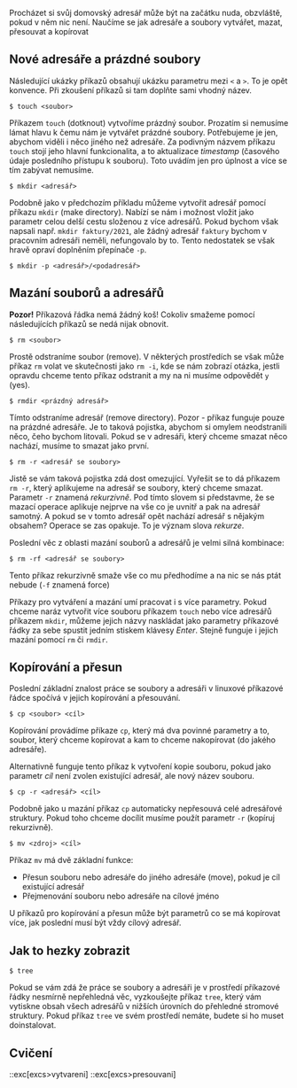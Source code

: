 Procházet si svůj domovský adresář může být na začátku nuda, obzvláště, pokud v něm nic není. Naučíme se jak adresáře a soubory vytvářet, mazat, přesouvat a kopírovat

## Nové adresáře a prázdné soubory
Následující ukázky příkazů obsahují ukázku parametru mezi `<` a `>`. To je opět konvence. Při zkoušení příkazů si tam doplňte sami vhodný název.

```shell
$ touch <soubor>
```

Příkazem `touch` (dotknout) vytvoříme prázdný soubor. Prozatím si nemusíme lámat hlavu k čemu nám je vytvářet prázdné soubory. Potřebujeme je jen, abychom viděli i něco jiného než adresáře. Za podivným názvem příkazu `touch` stojí jeho hlavní funkcionalita, a to aktualizace _timestamp_ (časového údaje posledního přístupu k souboru). Toto uvádím jen pro úplnost a více se tím zabývat nemusíme.

```shell
$ mkdir <adresář>
```

Podobně jako v předchozím příkladu můžeme vytvořit adresář pomocí příkazu `mkdir` (make directory). Nabízí se nám i možnost vložit jako parametr celou delší cestu složenou z více adresářů. Pokud bychom však napsali např. `mkdir faktury/2021`, ale žádný adresář `faktury` bychom v pracovním adresáři neměli, nefungovalo by to. Tento nedostatek se však hravě opraví doplněním přepínače `-p`.

```shell
$ mkdir -p <adresář>/<podadresář>
```

## Mazání souborů a adresářů
**Pozor!** Příkazová řádka nemá žádný koš! Cokoliv smažeme pomocí následujících příkazů se nedá nijak obnovit.

```shell
$ rm <soubor>
```

Prostě odstraníme soubor (remove). V některých prostředích se však může příkaz `rm` volat ve skutečnosti jako `rm -i`, kde se nám zobrazí otázka, jestli opravdu chceme tento příkaz odstranit a my na ni musíme odpovědět `y` (yes).

```shell
$ rmdir <prázdný adresář>
```
Tímto odstraníme adresář (remove directory). Pozor - příkaz funguje pouze na prázdné adresáře. Je to taková pojistka, abychom si omylem neodstranili něco, čeho bychom litovali. Pokud se v adresáři, který chceme smazat něco nachází, musíme to smazat jako první.

```shell
$ rm -r <adresář se soubory>
```
Jistě se vám taková pojistka zdá dost omezující. Vyřešit se to dá příkazem `rm -r`, který aplikujeme na adresář se soubory, který chceme smazat. Parametr `-r` znamená _rekurzivně_. Pod tímto slovem si představme, že se mazací operace aplikuje nejprve na vše co je uvnitř a pak na adresář samotný. A pokud se v tomto adresář opět nachází adresář s nějakým obsahem? Operace se zas opakuje. To je význam slova _rekurze_.

Poslední věc z oblasti mazání souborů a adresářů je velmi silná kombinace:

```shell
$ rm -rf <adresář se soubory>
```

Tento příkaz rekurzivně smaže vše co mu předhodíme a na nic se nás ptát nebude (`-f` znamená force)

Příkazy pro vytváření a mazání umí pracovat i s více parametry. Pokud chceme naráz vytvořit více souboru příkazem `touch` nebo více adresářů příkazem `mkdir`, můžeme jejich názvy naskládat jako parametry příkazové řádky za sebe spustit jedním stiskem klávesy _Enter_. Stejně funguje i jejich mazání pomocí `rm` či `rmdir`.

## Kopírování a přesun
Poslední základní znalost práce se soubory a adresáři v linuxové příkazové řádce spočívá v jejich kopírování a přesouvání.

```shell
$ cp <soubor> <cíl>
```

Kopírování provádíme příkaze `cp`, který má dva povinné parametry a to, soubor, který chceme kopírovat a kam to chceme nakopírovat (do jakého adresáře).

Alternativně funguje tento příkaz k vytvoření kopie souboru, pokud jako parametr _cíl_ není zvolen existující adresář, ale nový název souboru.

```shell
$ cp -r <adresář> <cíl>
```

Podobně jako u mazání příkaz `cp` automaticky nepřesouvá celé adresářové struktury. Pokud toho chceme docílit musíme použít parametr `-r` (kopíruj rekurzivně).

```shell
$ mv <zdroj> <cíl>
```

Příkaz `mv` má dvě základní funkce:
* Přesun souboru nebo adresáře do jiného adresáře (move), pokud je cíl existující adresář
* Přejmenování souboru nebo adresáře na cílové jméno

U příkazů pro kopírování a přesun může být parametrů co se má kopírovat více, jak poslední musí být vždy cílový adresář.


## Jak to hezky zobrazit
```shell
$ tree
```

Pokud se vám zdá že práce se soubory a adresáři je v prostředí příkazové řádky nesmírně nepřehledná věc, vyzkoušejte příkaz `tree`, který vám vytiskne obsah všech adresářů v nižších úrovních do přehledné stromové struktury. Pokud příkaz `tree` ve svém prostředí nemáte, budete si ho muset doinstalovat.

## Cvičení
::exc[excs>vytvareni]
::exc[excs>presouvani]
